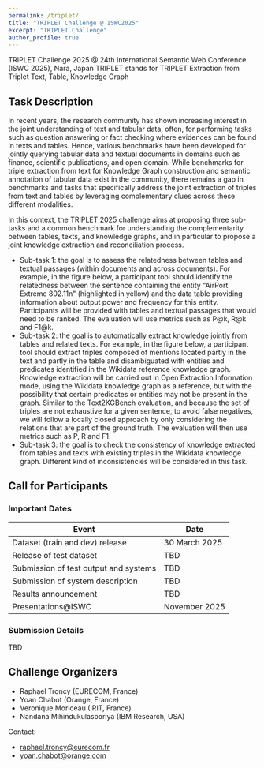 ```yaml
---
permalink: /triplet/
title: "TRIPLET Challenge @ ISWC2025"
excerpt: "TRIPLET Challenge"
author_profile: true
---
```


TRIPLET Challenge 2025 @ 24th International Semantic Web Conference (ISWC 2025), Nara, Japan
TRIPLET stands for TRIPLET Extraction from Triplet Text, Table, Knowledge Graph

## Task Description
In recent years, the research community has shown increasing interest in the joint understanding of text and tabular data, often, for performing tasks such as question answering or fact checking where evidences can be found in texts and tables. Hence, various benchmarks have been developed for jointly querying tabular data and textual documents in domains such as finance, scientific publications, and open domain. While benchmarks for triple extraction from text for Knowledge Graph construction and semantic annotation of tabular data exist in the community, there remains a gap in benchmarks and tasks that specifically address the joint extraction of triples from text and tables by leveraging complementary clues across these different modalities.

In this context, the TRIPLET 2025 challenge aims at proposing three sub-tasks and a common benchmark for understanding the complementarity between tables, texts, and knowledge graphs, and in particular to propose a joint knowledge extraction and reconciliation process.
- Sub-task 1: the goal is to assess the relatedness between tables and textual passages (within documents and across documents). For example, in the figure below, a participant tool should identify the relatedness between the sentence containing the entity "AirPort Extreme 802.11n" (highlighted in yellow) and the data table providing information about output power and frequency for this entity. Participants will be provided with tables and textual passages that would need to be ranked. The evaluation will use metrics such as P@k, R@k and F1@k.
- Sub-task 2: the goal is to automatically extract knowledge jointly from tables and related texts. For example, in the figure below, a participant tool should extract triples composed of mentions located partly in the text and partly in the table and disambiguated with entities and predicates identified in the Wikidata reference knowledge graph. Knowledge extraction will be carried out in Open Extraction Information mode, using the Wikidata knowledge graph as a reference, but with the possibility that certain predicates or entities may not be present in the graph. Similar to the Text2KGBench evaluation, and because the set of triples are not exhaustive for a given sentence, to avoid false negatives, we will follow a locally closed approach by only considering the relations that are part of the ground truth. The evaluation will then use metrics such as P, R and F1.
- Sub-task 3: the goal is to check the consistency of knowledge extracted from tables and texts with existing triples in the Wikidata knowledge graph. Different kind of inconsistencies will be considered in this task.

## Call for Participants

### Important Dates

| Event                                 | Date          |
| ------------------------------------ | -------------- |
| Dataset (train and dev) release       | 30 March 2025 |
| Release of test dataset               | TBD           |
| Submission of test output and systems | TBD           |
| Submission of system description      | TBD           |
| Results announcement                  | TBD           |
| Presentations@ISWC                    | November 2025 |

### Submission Details
TBD

## Challenge Organizers
- Raphael Troncy (EURECOM, France)
- Yoan Chabot (Orange, France)
- Veronique Moriceau (IRIT, France)
- Nandana Mihindukulasooriya (IBM Research, USA)
    
Contact: 
- raphael.troncy@eurecom.fr 
- yoan.chabot@orange.com
